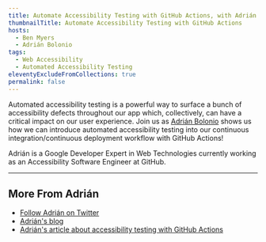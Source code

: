 ```yaml
---
title: Automate Accessibility Testing with GitHub Actions, with Adrián Bolonio
thumbnailTitle: Automate Accessibility Testing with GitHub Actions
hosts:
  - Ben Myers
  - Adrián Bolonio
tags:
  - Web Accessibility
  - Automated Accessibility Testing
eleventyExcludeFromCollections: true
permalink: false
---
```


Automated accessibility testing is a powerful way to surface a bunch of accessibility defects throughout our app which, collectively, can have a critical impact on our user experience. Join us as [Adrián Bolonio](https://twitter.com/bolonio) shows us how we can introduce automated accessibility testing into our continuous integration/continuous deployment workflow with GitHub Actions!

Adrián is a Google Developer Expert in Web Technologies currently working as an Accessibility Software Engineer at GitHub.

---

## More From Adrián

- [Follow Adrián on Twitter](https://twitter.com/bolonio)
- [Adrián's blog](https://www.adrianbolonio.com)
- [Adrián's article about accessibility testing with GitHub Actions](https://www.adrianbolonio.com/en/accessibility-github-actions/)